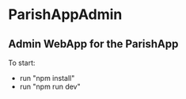 # ParishAppAdmin
Admin WebApp for the ParishApp
 -----------------
 
 To start:
 - run "npm install"
 - run "npm run dev"
 
